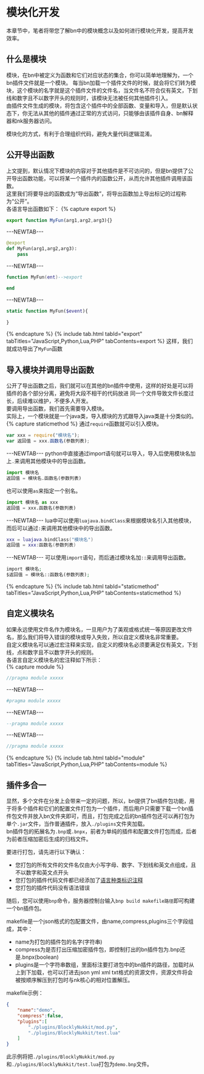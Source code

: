 # 模块化开发  

本章节中，笔者将带您了解bn中的模块概念以及如何进行模块化开发，提高开发效率。  

## 什么是模块  

模块，在bn中被定义为函数和它们对应状态的集合，你可以简单地理解为，一个bn插件文件就是一个模块。
每当bn加载一个插件文件的时候，就会将它们转为模块，这个模块的名字就是这个插件文件的文件名，当文件名不符合仅有英文，下划线和数字且不以数字开头的规则时，该模块无法被任何其他插件引入。  
由插件文件生成的模块，将包含这个插件中的全部函数、变量和导入，但是默认状态下，你无法从其他的插件通过正常的方式访问，只能够由该插件自身、bn解释器和nk服务器访问。  

模块化的方式，有利于合理组织代码，避免大量代码逻辑混淆。  

## 公开导出函数  

上文提到，默认情况下模块的内容对于其他插件是不可访问的，但是bn提供了公开导出函数功能，可以将某一个插件内的函数公开，从而允许其他插件调用该函数。  
这里我们将要导出的函数成为“导出函数”，将导出函数加上导出标记的过程称为“公开”。  
各语言导出函数如下：
{% capture export %}
```javascript
export function MyFun(arg1,arg2,arg3){}
```
---NEWTAB---
```python
@export
def MyFun(arg1,arg2,arg3):
    pass
```
---NEWTAB---
```lua
function MyFun(ent)-->export

end
```
---NEWTAB---
```php
static function MyFun($event){
    
}
```
{% endcapture %}
{% include tab.html tabId="export" tabTitles="JavaScript,Python,Lua,PHP" tabContents=export %}
这样，我们就成功导出了`MyFun`函数  

## 导入模块并调用导出函数

公开了导出函数之后，我们就可以在其他的bn插件中使用，这样的好处是可以将插件的各个部分分离，避免将大段不相干的代码放进
同一个文件导致文件长度过长，后续难以维护，不便多人开发。  
要调用导出函数，我们首先需要导入模块。  
实际上，一个模块就是一个java类，导入模块的方式跟导入java类是十分类似的。  
{% capture staticmethod %} 
通过`require`函数就可以引入模块。  
```javascript
var xxx = require("模块名");
var 返回值 = xxx.函数名(参数列表);
```  
---NEWTAB--- 
python中直接通过import语句就可以导入，导入后使用模块名加上`.`来调用其他模块中的导出函数。  
```python
import 模块名
返回值 = 模块名.函数名(参数列表)
```
也可以使用`as`来指定一个别名。  
```python
import 模块名 as xxx
返回值 = xxx.函数名(参数列表)
```
---NEWTAB--- 
lua中可以使用`luajava.bindClass`来根据模块名引入其他模块，而后可以通过`:`来调用其他模块中的导出函数。 
```lua
xxx = luajava.bindClass("模块名")
返回值 = xxx:函数名(参数列表)
```
---NEWTAB--- 
可以使用`import`语句，而后通过模块名加`::`来调用导出函数。  
```php
import 模块名;
$返回值 = 模块名::函数名(参数列表);
```
{% endcapture %}
{% include tab.html tabId="staticmethod" tabTitles="JavaScript,Python,Lua,PHP" tabContents=staticmethod %}

## 自定义模块名  

如果永远使用文件名作为模块名，一旦用户为了美观或格式统一等原因更改文件名，那么我们将导入错误的模块或导入失败，所以自定义模块名非常重要。  
自定义模块名可以通过宏注释来实现，自定义的模块名必须要满足仅有英文，下划线，点和数字且不以数字开头的规则。  
各语言自定义模块名的宏注释如下所示：  
{% capture module %}
```javascript
//pragma module xxxxx 
```
---NEWTAB---
```python
#pragma module xxxxx
```
---NEWTAB---
```lua
--pragma module xxxxx
```
---NEWTAB---
```php
//pragma module xxxxx
```
{% endcapture %}
{% include tab.html tabId="module" tabTitles="JavaScript,Python,Lua,PHP" tabContents=module %}

## 插件多合一  

显然，多个文件在分发上会带来一定的问题，所以，bn提供了bn插件包功能，用于将多个插件和它们的配置文件打包为一个插件，而后用户只需要下载一个bn插件包文件并放入bn文件夹即可，而且，打包完成之后的bn插件包还可以再打包为单个`.jar`文件，当作普通插件，放入`./plugins`文件夹加载。  
bn插件包的拓展名为`.bnp`或`.bnpx`，前者为单纯的插件和配置文件打包而成，后者为前者压缩加密后生成的归档文件。  

要进行打包，请先进行以下确认：  

- 您打包的所有文件的文件名仅由大小写字母、数字、下划线和英文点组成，且不以数字和英文点开头  
- 您打包的插件代码文件都已经添加了[语言种类标识注释](https://wiki.blocklynukkit.com/%E4%B8%93%E9%A2%98/%E7%BC%96%E8%AF%91%E4%B8%BAjar%E5%8C%85.html#identifyCodes)  
- 您打包的插件代码没有语法错误  

随后，您可以使用`bnp`命令，服务器控制台输入`bnp build makefile路径`即可构建一个bn插件包。  

makefile是一个json格式的包配置文件，由name,compress,plugins三个字段组成，其中：  

- name为打包的插件包的名字(字符串)  
- compress为是否打出压缩加密插件包，即控制打出的bn插件包为.bnp还是.bnpx(boolean)  
- plugins是一个字符串数组，里面标注要打进包中的bn插件的路径，加载时从上到下加载，也可以打进去json yml xml txt格式的资源文件，资源文件将会被按顺序解压到打包时与nk核心的相对位置解压。  

makefile示例：  

```json
{
    "name":"demo",
    "compress":false,
    "plugins":[
        "./plugins/BlocklyNukkit/mod.py",
        "./plugins/BlocklyNukkit/test.lua"
    ]
}
```

此示例将把`./plugins/BlocklyNukkit/mod.py`和`./plugins/BlocklyNukkit/test.lua`打包为`demo.bnp`文件。  

